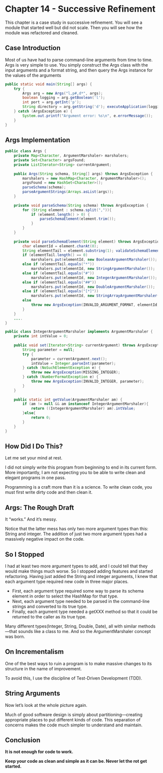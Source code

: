 # Chapter 14 - Successive Refinement

This chapter is a case study in successive refinement. You will see a module that started well but did not scale. Then you will see how the module was refactored and cleaned.


## Case Introduction

Most of us have had to parse command-line arguments from time to time. Args is very simple to use. You simply construct the Args class with the input arguments and a format string, and then query the Args instance for the values of the arguments

```java
public static void main(String[] args) { 
    try {
        Args arg = new Args("l,p#,d*", args); 
        boolean logging = arg.getBoolean('l');
        int port = arg.getInt('p');
        String directory = arg.getString('d'); executeApplication(logging, port, directory);
    } catch (ArgsException e) {
        System.out.printf("Argument error: %s\n", e.errorMessage());
    } 
}
```

## Args Implementation

```java
public class Args {
    private Map<Character, ArgumentMarshaler> marshalers;
    private Set<Character> argsFound;
    private ListIterator<String> currentArgument;
    
    public Args(String schema, String[] args) throws ArgsException { 
        marshalers = new HashMap<Character, ArgumentMarshaler>(); 
        argsFound = new HashSet<Character>();
        parseSchema(schema);
        parseArgumentStrings(Arrays.asList(args)); 
    }
    
    private void parseSchema(String schema) throws ArgsException { 
        for (String element : schema.split(",")){
            if (element.length() > 0) {
                parseSchemaElement(element.trim());
            }
        }
    }
    
    private void parseSchemaElement(String element) throws ArgsException { 
        char elementId = element.charAt(0);
        String elementTail = element.substring(1); validateSchemaElementId(elementId);
        if (elementTail.length() == 0)
            marshalers.put(elementId, new BooleanArgumentMarshaler());
        else if (elementTail.equals("*")) 
            marshalers.put(elementId, new StringArgumentMarshaler());
        else if (elementTail.equals("#"))
            marshalers.put(elementId, new IntegerArgumentMarshaler());
        else if (elementTail.equals("##")) 
            marshalers.put(elementId, new DoubleArgumentMarshaler());
        else if (elementTail.equals("[*]"))
            marshalers.put(elementId, new StringArrayArgumentMarshaler());
        else
            throw new ArgsException(INVALID_ARGUMENT_FORMAT, elementId, elementTail);
        }
    }
    ....
}
```


```java
public class IntegerArgumentMarshaler implements ArgumentMarshaler { 
    private int intValue = 0;
    
    public void set(Iterator<String> currentArgument) throws ArgsException { 
        String parameter = null;
        try {
            parameter = currentArgument.next();
            intValue = Integer.parseInt(parameter);
        } catch (NoSuchElementException e) {
            throw new ArgsException(MISSING_INTEGER);
        } catch (NumberFormatException e) {
            throw new ArgsException(INVALID_INTEGER, parameter); 
        }
    }
    
    public static int getValue(ArgumentMarshaler am) {
        if (am != null && am instanceof IntegerArgumentMarshaler){
            return ((IntegerArgumentMarshaler) am).intValue; 
        }else{
            return 0; 
        }
    }
}
```

## How Did I Do This?
Let me set your mind at rest. 

I did not simply write this program from beginning to end in its current form. More importantly, I am not expecting you to be able to write clean and elegant programs in one pass. 

Programming is a craft more than it is a science. To write clean code, you must first write dirty code and then clean it.

## Args: The Rough Draft
It “works.” And it’s messy.

Notice that the latter mess has only two more argument types than this: String and integer. The addition of just two more argument types had a massively negative impact on the code. 

## So I Stopped
I had at least two more argument types to add, and I could tell that they would make things much worse. 
So I stopped adding features and started refactoring. Having just added the String and integer arguments, I knew that each argument type required new code in three major places. 

- First, each argument type required some way to parse its schema element in order to select the HashMap for that type. 
- Next, each argument type needed to be parsed in the command-line strings and converted to its true type. 
- Finally, each argument type needed a getXXX method so that it could be returned to the caller as its true type.

Many different types(Integer, String, Double, Date), all with similar methods—that sounds like a class to me. And so the ArgumentMarshaler concept was born.

## On Incrementalism
One of the best ways to ruin a program is to make massive changes to its structure in the name of improvement.

To avoid this, I use the discipline of Test-Driven Development (TDD).

## String Arguments
Now let’s look at the whole picture again.

Much of good software design is simply about partitioning—creating appropriate places to put different kinds of code. This separation of concerns makes the code much simpler to understand and maintain.


## Conclusion
**It is not enough for code to work.**

**Keep your code as clean and simple as it can be. Never let the rot get started.**


